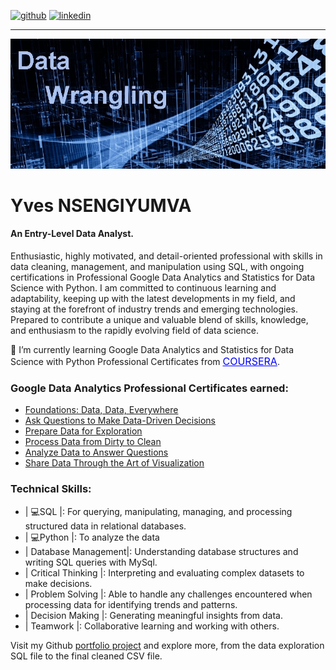 
[<img src='https://cdn.jsdelivr.net/npm/simple-icons@3.0.1/icons/github.svg' alt='github' height='40'>](https://github.com/JoeYves) 
[<img src='https://cdn.jsdelivr.net/npm/simple-icons@3.0.1/icons/linkedin.svg' alt='linkedin' height='40'>](https://www.linkedin.com/in/yves-nsengiyumva-a108a117b/)  

<hr>



![An Entry-Level Data Analyst.](pic_data_wrangling.jpeg)

# Yves NSENGIYUMVA

#### An Entry-Level Data Analyst.

Enthusiastic, highly motivated, and detail-oriented professional with skills in data cleaning, management, and manipulation using SQL, with ongoing certifications in Professional Google Data Analytics and Statistics for Data Science with Python. I am committed to continuous learning and adaptability, keeping up with the latest developments in my field, and staying at the forefront of industry trends and emerging technologies. Prepared to contribute a unique and valuable blend of skills, knowledge, and enthusiasm to the rapidly evolving field of data science.

🔭 I’m currently learning Google Data Analytics and Statistics for Data Science with Python Professional Certificates from
<a href="https://www.coursera.org/learn/statistics-for-data-science-python" style="font-size: 16px; color: blue;">COURSERA</a>.

### Google Data Analytics Professional Certificates earned:
* <a href="https://www.coursera.org/account/accomplishments/verify/RBQ2QBE2KFBX">Foundations: Data, Data, Everywhere</a>
* <a href="https://www.coursera.org/account/accomplishments/verify/5JVM7LYBVBS7">Ask Questions to Make Data-Driven Decisions</a>
* <a href="https://www.coursera.org/account/accomplishments/verify/MDRRVDB75WVC">Prepare Data for Exploration</a>
* <a href="https://www.coursera.org/account/accomplishments/verify/GZ4SWLYKHUGM">Process Data from Dirty to Clean</a>
* <a href="https://www.coursera.org/account/accomplishments/verify/AH92D5ZHUFYH">Analyze Data to Answer Questions</a>
* <a href="https://www.coursera.org/account/accomplishments/verify/DVPNKFWRHPWA ">Share Data Through the Art of Visualization</a>

### Technical Skills:   
* | 💻SQL |: For querying, manipulating, managing, and processing structured data in relational databases.
* | 💻Python |: To analyze the data
* | Database Management|: Understanding database structures and writing SQL queries with MySql.
* | Critical Thinking |: Interpreting and evaluating complex datasets to make decisions.
* | Problem Solving |: Able to handle any challenges encountered when processing data for identifying trends and patterns.
* | Decision Making |: Generating meaningful insights from data.
* | Teamwork |: Collaborative learning and working with others.

Visit my Github <a href="https://github.com/JoeYves/Employee-Data-Sql-Portfolio/blob/main/README.md">portfolio project</a> and explore more, from the data exploration SQL file to the final cleaned CSV file.














